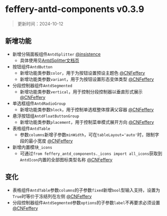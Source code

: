 # feffery-antd-components v0.3.9

> 更新时间：2024-10-12

## 新增功能

- 新增分隔面板组件`AntdSplitter` [@insistence](https://github.com/insistence)
  - 具体使用见[AntdSplitter文档页](/AntdSplitter)
- 按钮组件`AntdButton`
  - 新增功能类参数`color`，用于为按钮设置预设主题色 [@CNFeffery](https://github.com/CNFeffery)
  - 新增功能类参数`variant`，用于为按钮设置形态变体类型 [@CNFeffery](https://github.com/CNFeffery)
- 分段控制器组件`AntdSegmented`
  - 新增功能类参数`vertical`，用于控制分段控制器以垂直形式展示 [@CNFeffery](https://github.com/CNFeffery)
- 单选框组件`AntdRadioGroup`
  - 新增功能类参数`block`，用于控制单选框整体撑满父容器 [@CNFeffery](https://github.com/CNFeffery)
- 悬浮按钮组`AntdFloatButtonGroup`
  - 新增功能类参数`placement`，用于控制菜单模式展开方向 [@CNFeffery](https://github.com/CNFeffery)
- 表格组件`AntdTable`
  - 参数`columns`新增子参数`minWidth`，可在`tableLayout='auto'`时，限制字段的最小宽度 [@CNFeffery](https://github.com/CNFeffery)
- 新增内置模块`_icons`
  - 可通过`from feffery_antd_components._icons import all_icons`获取到`AntdIcon`内置的全部图标类型名称 [@CNFeffery](https://github.com/CNFeffery)

## 变化

- 表格组件`AntdTable`参数`columns`的子参数`fixed`新增`bool`型输入支持，设置为`True`时等价于冻结列在左侧 [@CNFeffery](https://github.com/CNFeffery)
- 分段控制器组件`AntdSegmented`参数`options`的子参数`label`不再要求必须设置 [@CNFeffery](https://github.com/CNFeffery)